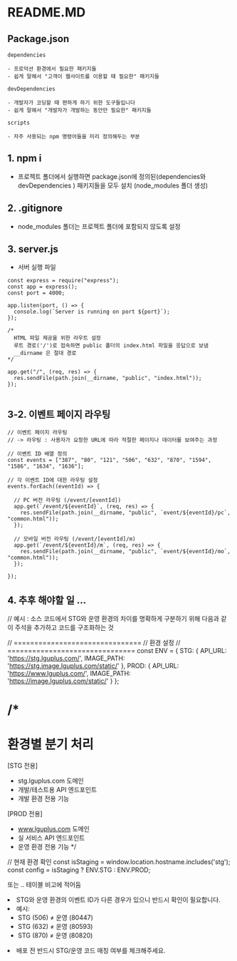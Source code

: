 # README.MD

## Package.json

```
dependencies

- 프로덕션 환경에서 필요한 패키지들
- 쉽게 말해서 "고객이 웹사이트를 이용할 때 필요한" 패키지들

devDependencies

- 개발자가 코딩할 때 편하게 하기 위한 도구들입니다
- 쉽게 말해서 "개발자가 개발하는 동안만 필요한" 패키지들

scripts

- 자주 사용되는 npm 명령어들을 미리 정의해두는 부분

```

## 1. npm i

- 프로젝트 폴더에서 실행하면 package.json에 정의된(dependencies와 devDependencies ) 패키지들을 모두 설치 (node_modules 폴더 생성)

## 2. .gitignore

- node_modules 폴더는 프로젝트 폴더에 포함되지 않도록 설정

## 3. server.js

- 서버 실행 파일

```
const express = require("express");
const app = express();
const port = 4000;

app.listen(port, () => {
  console.log(`Server is running on port ${port}`);
});

/*
  HTML 파일 제공을 위한 라우트 설정
  루트 경로('/')로 접속하면 public 폴더의 index.html 파일을 응답으로 보냄
  __dirname 은 절대 경로
*/

app.get("/", (req, res) => {
  res.sendFile(path.join(__dirname, "public", "index.html"));
});


```

## 3-2. 이벤트 페이지 라우팅

```
// 이벤트 페이지 라우팅
// -> 라우팅 : 사용자가 요청한 URL에 따라 적절한 페이지나 데이터를 보여주는 과정

// 이벤트 ID 배열 정의
const events = ["387", "80", "121", "506", "632", "870", "1594", "1586", "1634", "1636"];

// 각 이벤트 ID에 대한 라우팅 설정
events.forEach((eventId) => {

  // PC 버전 라우팅 (/event/[eventId])
  app.get(`/event/${eventId}`, (req, res) => {
    res.sendFile(path.join(__dirname, "public", `event/${eventId}/pc`, "common.html"));
  });

  // 모바일 버전 라우팅 (/event/[eventId]/m)
  app.get(`/event/${eventId}/m`, (req, res) => {
    res.sendFile(path.join(__dirname, "public", `event/${eventId}/mo`, "common.html"));
  });

});

```

## 4. 추후 해야할 일 ...

// 예시 : 소스 코드에서 STG와 운영 환경의 차이를 명확하게 구분하기 위해 다음과 같이 주석을 추가하고 코드를 구조화하는 것

// ===============================
// 환경 설정
// ===============================
const ENV = {
STG: {
API_URL: 'https://stg.lguplus.com/',
IMAGE_PATH: 'https://stg.image.lguplus.com/static/'
},
PROD: {
API_URL: 'https://www.lguplus.com/',
IMAGE_PATH: 'https://image.lguplus.com/static/'
}
};

# /\*

# 환경별 분기 처리

[STG 전용]

- stg.lguplus.com 도메인
- 개발/테스트용 API 엔드포인트
- 개발 환경 전용 기능

[PROD 전용]

- www.lguplus.com 도메인
- 실 서비스 API 엔드포인트
- 운영 환경 전용 기능
  \*/

// 현재 환경 확인
const isStaging = window.location.hostname.includes('stg');
const config = isStaging ? ENV.STG : ENV.PROD;

또는 .. 테이블 비고에 적어둠

<li>STG와 운영 환경의 이벤트 ID가 다른 경우가 있으니 반드시 확인이 필요합니다.</li>
  <li>예시:
    <ul>
      <li>STG (506) ≠ 운영 (80447)</li>
      <li>STG (632) ≠ 운영 (80593)</li>
      <li>STG (870) ≠ 운영 (80820)</li>
    </ul>
  </li>
  <li>배포 전 반드시 STG/운영 코드 매칭 여부를 체크해주세요.</li>
